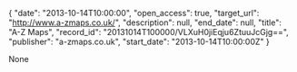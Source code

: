{
  "date": "2013-10-14T10:00:00", 
  "open_access": true, 
  "target_url": "http://www.a-zmaps.co.uk/", 
  "description": null, 
  "end_date": null, 
  "title": "A-Z Maps", 
  "record_id": "20131014T100000/VLXuH0jiEqju6ZtuuJcGjg==", 
  "publisher": "a-zmaps.co.uk", 
  "start_date": "2013-10-14T10:00:00Z"
}

None